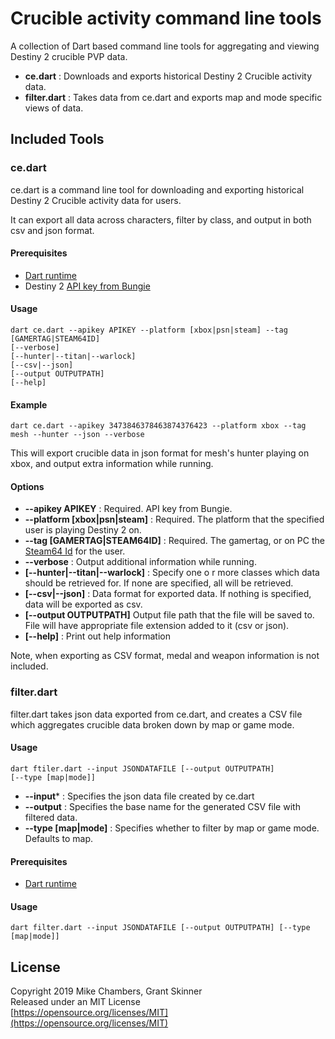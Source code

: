 # Crucible activity command line tools

A collection of Dart based command line tools for aggregating and viewing Destiny 2 
crucible PVP data.

*  **ce.dart** : Downloads and exports historical Destiny 2 Crucible activity data.
*  **filter.dart** : Takes data from ce.dart and exports map and mode specific views of data.


## Included Tools

### ce.dart
ce.dart is a command line tool for downloading and exporting historical Destiny 2
Crucible activity data for users.

It can export all data across characters, filter by class, and output in both csv and json format.

#### Prerequisites

* [Dart runtime](https://dart.dev/)
* Destiny 2 [API key from Bungie](https://www.bungie.net/en/Application)

#### Usage

```
dart ce.dart --apikey APIKEY --platform [xbox|psn|steam] --tag [GAMERTAG|STEAM64ID]
[--verbose]
[--hunter|--titan|--warlock]
[--csv|--json]
[--output OUTPUTPATH]
[--help]
```

#### Example

```
dart ce.dart --apikey 3473846378463874376423 --platform xbox --tag mesh --hunter --json --verbose
```

This will export crucible data in json format for mesh's hunter playing on xbox, and output extra information while running.

#### Options

* **--apikey APIKEY** : Required. API key from Bungie.
* **--platform [xbox|psn|steam]** : Required. The platform that the specified user is playing Destiny 2 on.
* **--tag [GAMERTAG|STEAM64ID]** : Required. The gamertag, or on PC the [Steam64 Id](https://redrix.io/steam/) for the user.
* **--verbose** : Output additional information while running.
* **[--hunter|--titan|--warlock]** : Specify one o
r more classes which data should be retrieved for. If none are specified, all will be retrieved.
* **[--csv|--json]** : Data format for exported data. If nothing is specified, data will be exported as csv.
* **[--output OUTPUTPATH]** Output file path that the file will be saved to. File will have appropriate file extension added to it (csv or json).
* **[--help]** : Print out help information

Note, when exporting as CSV format, medal and weapon information is not included.

### filter.dart

filter.dart takes json data exported from ce.dart, and creates a CSV file which aggregates crucible
data broken down by map or game mode.

#### Usage

```
dart ftiler.dart --input JSONDATAFILE [--output OUTPUTPATH] 
[--type [map|mode]]
```

* **--input*** : Specifies the json data file created by ce.dart
* **--output** : Specifies the base name for the generated CSV file with filtered data.
* **--type [map|mode]** : Specifies whether to filter by map or game mode. Defaults to map.

#### Prerequisites

* [Dart runtime](https://dart.dev/)

#### Usage

```
dart filter.dart --input JSONDATAFILE [--output OUTPUTPATH] [--type [map|mode]]
```


## License

Copyright 2019 Mike Chambers, Grant Skinner  
Released under an MIT License  
[https://opensource.org/licenses/MIT](https://opensource.org/licenses/MIT)  

